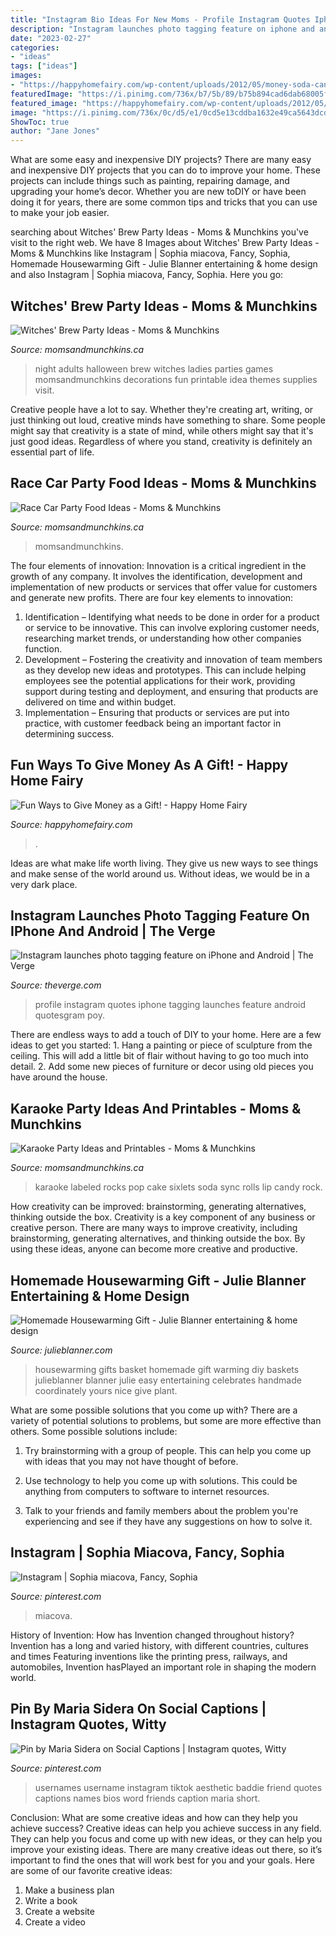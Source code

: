 ```yaml
---
title: "Instagram Bio Ideas For New Moms - Profile Instagram Quotes Iphone Tagging Launches Feature Android Quotesgram Poy"
description: "Instagram launches photo tagging feature on iphone and android"
date: "2023-02-27"
categories:
- "ideas"
tags: ["ideas"]
images:
- "https://happyhomefairy.com/wp-content/uploads/2012/05/money-soda-can1.jpg"
featuredImage: "https://i.pinimg.com/736x/b7/5b/89/b75b894cad6dab68005f781a6cd52b41.jpg"
featured_image: "https://happyhomefairy.com/wp-content/uploads/2012/05/money-soda-can1.jpg"
image: "https://i.pinimg.com/736x/0c/d5/e1/0cd5e13cddba1632e49ca5643dcdacdb.jpg"
ShowToc: true
author: "Jane Jones"
---
```



What are some easy and inexpensive DIY projects?
There are many easy and inexpensive DIY projects that you can do to improve your home. These projects can include things such as painting, repairing damage, and upgrading your home’s decor. Whether you are new toDIY or have been doing it for years, there are some common tips and tricks that you can use to make your job easier.

	

		
searching about Witches&#039; Brew Party Ideas - Moms &amp; Munchkins you've visit to the right web. We have 8 Images about Witches&#039; Brew Party Ideas - Moms &amp; Munchkins like Instagram | Sophia miacova, Fancy, Sophia, Homemade Housewarming Gift - Julie Blanner entertaining &amp; home design and also Instagram | Sophia miacova, Fancy, Sophia. Here you go:
		
    
## Witches&#039; Brew Party Ideas - Moms &amp; Munchkins

<img loading=lazy src="https://www.momsandmunchkins.ca/wp-content/uploads/2015/09/witches-brew-party-12.jpg" onerror="this.onerror=null;this.src='https://tse2.mm.bing.net/th?id=OIP.1SlcWchYatksM42AZ40CewHaMN&amp;pid=15.1';" alt="Witches&#039; Brew Party Ideas - Moms &amp; Munchkins">

_Source: momsandmunchkins.ca_

>night adults halloween brew witches ladies parties games momsandmunchkins decorations fun printable idea themes supplies visit. 

	

Creative people have a lot to say. Whether they're creating art, writing, or just thinking out loud, creative minds have something to share. Some people might say that creativity is a state of mind, while others might say that it's just good ideas. Regardless of where you stand, creativity is definitely an essential part of life.

    
## Race Car Party Food Ideas - Moms &amp; Munchkins

<img loading=lazy src="https://www.momsandmunchkins.ca/wp-content/uploads/2014/07/race-party-food-12.jpg" onerror="this.onerror=null;this.src='https://tse2.mm.bing.net/th?id=OIP._FoymQHWjnFWvKONKFL9FgHaOD&amp;pid=15.1';" alt="Race Car Party Food Ideas - Moms &amp; Munchkins">

_Source: momsandmunchkins.ca_

>momsandmunchkins. 

	

The four elements of innovation:
Innovation is a critical ingredient in the growth of any company. It involves the identification, development and implementation of new products or services that offer value for customers and generate new profits.
There are four key elements to innovation:
1) Identification – Identifying what needs to be done in order for a product or service to be innovative. This can involve exploring customer needs, researching market trends, or understanding how other companies function.
2) Development – Fostering the creativity and innovation of team members as they develop new ideas and prototypes. This can include helping employees see the potential applications for their work, providing support during testing and deployment, and ensuring that products are delivered on time and within budget. 
3) Implementation – Ensuring that products or services are put into practice, with customer feedback being an important factor in determining success.

    
## Fun Ways To Give Money As A Gift! - Happy Home Fairy

<img loading=lazy src="https://happyhomefairy.com/wp-content/uploads/2012/05/money-soda-can1.jpg" onerror="this.onerror=null;this.src='https://tse3.mm.bing.net/th?id=OIP.amKwKrFO4i2q-YV6JYMmswHaRM&amp;pid=15.1';" alt="Fun Ways to Give Money as a Gift! - Happy Home Fairy">

_Source: happyhomefairy.com_

>. 

	

Ideas are what make life worth living. They give us new ways to see things and make sense of the world around us. Without ideas, we would be in a very dark place.

    
## Instagram Launches Photo Tagging Feature On IPhone And Android | The Verge

<img loading=lazy src="https://cdn0.vox-cdn.com/thumbor/kPSzVqtNK72OW_I-PYnSVkfceNs=/1020x0/cdn0.vox-cdn.com/uploads/chorus_asset/file/2730380/PoY_Profile.1367511684.jpg" onerror="this.onerror=null;this.src='https://tse1.mm.bing.net/th?id=OIP.WzI140RkAHtSXJsjLFwZ9QHaMr&amp;pid=15.1';" alt="Instagram launches photo tagging feature on iPhone and Android | The Verge">

_Source: theverge.com_

>profile instagram quotes iphone tagging launches feature android quotesgram poy. 

	

There are endless ways to add a touch of DIY to your home. Here are a few ideas to get you started: 1. Hang a painting or piece of sculpture from the ceiling. This will add a little bit of flair without having to go too much into detail. 2. Add some new pieces of furniture or decor using old pieces you have around the house.
    
## Karaoke Party Ideas And Printables - Moms &amp; Munchkins

<img loading=lazy src="https://www.momsandmunchkins.ca/wp-content/uploads/2015/09/karaoke-party-ideas-7.jpg" onerror="this.onerror=null;this.src='https://tse3.mm.bing.net/th?id=OIP.ouEhs3sCO8_yV2U1nSsgGgHaKX&amp;pid=15.1';" alt="Karaoke Party Ideas and Printables - Moms &amp; Munchkins">

_Source: momsandmunchkins.ca_

>karaoke labeled rocks pop cake sixlets soda sync rolls lip candy rock. 

	

How creativity can be improved: brainstorming, generating alternatives, thinking outside the box.
Creativity is a key component of any business or creative person. There are many ways to improve creativity, including brainstorming, generating alternatives, and thinking outside the box. By using these ideas, anyone can become more creative and productive.

    
## Homemade Housewarming Gift - Julie Blanner Entertaining &amp; Home Design

<img loading=lazy src="http://1.bp.blogspot.com/-YU_48VnSzeE/Ua0HmFdGfxI/AAAAAAAADyo/C7Z9TTTgEc0/s640/housewarming-basket.jpg" onerror="this.onerror=null;this.src='https://tse2.mm.bing.net/th?id=OIP.963jjv3KEqLKm7SnI66GowAAAA&amp;pid=15.1';" alt="Homemade Housewarming Gift - Julie Blanner entertaining &amp; home design">

_Source: julieblanner.com_

>housewarming gifts basket homemade gift warming diy baskets julieblanner blanner julie easy entertaining celebrates handmade coordinately yours nice give plant. 

	

What are some possible solutions that you come up with?
There are a variety of potential solutions to problems, but some are more effective than others. Some possible solutions include:
1. Try brainstorming with a group of people. This can help you come up with ideas that you may not have thought of before.

2. Use technology to help you come up with solutions. This could be anything from computers to software to internet resources.

3. Talk to your friends and family members about the problem you're experiencing and see if they have any suggestions on how to solve it.

    
## Instagram | Sophia Miacova, Fancy, Sophia

<img loading=lazy src="https://i.pinimg.com/736x/0c/d5/e1/0cd5e13cddba1632e49ca5643dcdacdb.jpg" onerror="this.onerror=null;this.src='https://tse1.mm.bing.net/th?id=OIP.lUD8RvMlJV-dG8rHf8ROCAHaIA&amp;pid=15.1';" alt="Instagram | Sophia miacova, Fancy, Sophia">

_Source: pinterest.com_

>miacova. 

	

History of Invention: How has Invention changed throughout history?
Invention has a long and varied history, with different countries, cultures and times Featuring inventions like the printing press, railways, and automobiles, Invention hasPlayed an important role in shaping the modern world.

    
## Pin By Maria Sidera On Social Captions | Instagram Quotes, Witty

<img loading=lazy src="https://i.pinimg.com/736x/b7/5b/89/b75b894cad6dab68005f781a6cd52b41.jpg" onerror="this.onerror=null;this.src='https://tse2.mm.bing.net/th?id=OIP.H0MsHQTvtskn78y2F4h38gHaNK&amp;pid=15.1';" alt="Pin by Maria Sidera on Social Captions | Instagram quotes, Witty">

_Source: pinterest.com_

>usernames username instagram tiktok aesthetic baddie friend quotes captions names bios word friends caption maria short. 

	

Conclusion: What are some creative ideas and how can they help you achieve success?
Creative ideas can help you achieve success in any field. They can help you focus and come up with new ideas, or they can help you improve your existing ideas. There are many creative ideas out there, so it’s important to find the ones that will work best for you and your goals. Here are some of our favorite creative ideas: 
1. Make a business plan 
2. Write a book 
3. Create a website 
4. Create a video 

